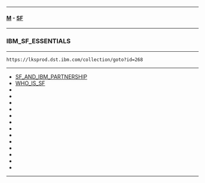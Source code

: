 
---

#### [M](https://github.com/ttltrk/TTT/blob/master/menu.md) - [SF](https://github.com/ttltrk/TTT/blob/master/SALE/SALE.md)

---

### IBM_SF_ESSENTIALS

---

```
https://lksprod.dst.ibm.com/collection/goto?id=268
```

---

* [SF_AND_IBM_PARTNERSHIP](https://github.com/ttltrk/TTT/blob/master/SALE/IBM_SF_ESSENTIALS/SF_AND_IBM_PARTNERSHIP/SF_AND_IBM_PARTNERSHIP.md)
* [WHO_IS_SF](https://github.com/ttltrk/TTT/blob/master/SALE/IBM_SF_ESSENTIALS/WHO_IS_SF/WHO_IS_SF.md)
* [](#)
* [](#)
* [](#)
* [](#)
* [](#)
* [](#)
* [](#)
* [](#)
* [](#)
* [](#)
* [](#)
* [](#)
* [](#)

---
